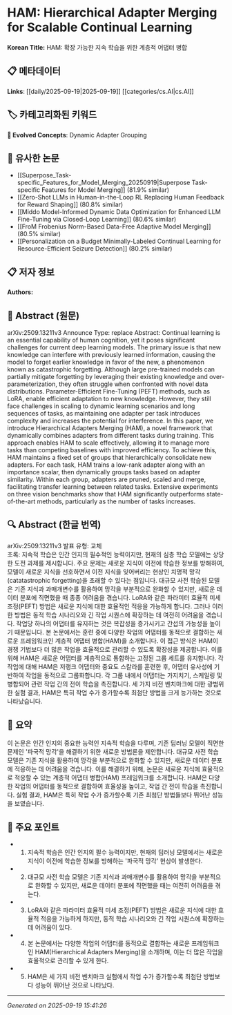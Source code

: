 
# HAM: Hierarchical Adapter Merging for Scalable Continual Learning

**Korean Title:** HAM: 확장 가능한 지속 학습을 위한 계층적 어댑터 병합

## 📋 메타데이터

**Links**: [[daily/2025-09-19|2025-09-19]] [[categories/cs.AI|cs.AI]]

## 🏷️ 카테고리화된 키워드
**🚀 Evolved Concepts**: Dynamic Adapter Grouping

## 🔗 유사한 논문
- [[Superpose_Task-specific_Features_for_Model_Merging_20250919|Superpose Task-specific Features for Model Merging]] (81.9% similar)
- [[Zero-Shot LLMs in Human-in-the-Loop RL Replacing Human Feedback for Reward Shaping]] (80.8% similar)
- [[Middo Model-Informed Dynamic Data Optimization for Enhanced LLM Fine-Tuning via Closed-Loop Learning]] (80.6% similar)
- [[FroM Frobenius Norm-Based Data-Free Adaptive Model Merging]] (80.5% similar)
- [[Personalization on a Budget Minimally-Labeled Continual Learning for Resource-Efficient Seizure Detection]] (80.2% similar)

## 📋 저자 정보

**Authors:** 

## 📄 Abstract (원문)

arXiv:2509.13211v3 Announce Type: replace 
Abstract: Continual learning is an essential capability of human cognition, yet it poses significant challenges for current deep learning models. The primary issue is that new knowledge can interfere with previously learned information, causing the model to forget earlier knowledge in favor of the new, a phenomenon known as catastrophic forgetting. Although large pre-trained models can partially mitigate forgetting by leveraging their existing knowledge and over-parameterization, they often struggle when confronted with novel data distributions. Parameter-Efficient Fine-Tuning (PEFT) methods, such as LoRA, enable efficient adaptation to new knowledge. However, they still face challenges in scaling to dynamic learning scenarios and long sequences of tasks, as maintaining one adapter per task introduces complexity and increases the potential for interference. In this paper, we introduce Hierarchical Adapters Merging (HAM), a novel framework that dynamically combines adapters from different tasks during training. This approach enables HAM to scale effectively, allowing it to manage more tasks than competing baselines with improved efficiency. To achieve this, HAM maintains a fixed set of groups that hierarchically consolidate new adapters. For each task, HAM trains a low-rank adapter along with an importance scalar, then dynamically groups tasks based on adapter similarity. Within each group, adapters are pruned, scaled and merge, facilitating transfer learning between related tasks. Extensive experiments on three vision benchmarks show that HAM significantly outperforms state-of-the-art methods, particularly as the number of tasks increases.

## 🔍 Abstract (한글 번역)

arXiv:2509.13211v3 발표 유형: 교체  
초록: 지속적 학습은 인간 인지의 필수적인 능력이지만, 현재의 심층 학습 모델에는 상당한 도전 과제를 제시합니다. 주요 문제는 새로운 지식이 이전에 학습한 정보를 방해하여, 모델이 새로운 지식을 선호하면서 이전 지식을 잊어버리는 현상인 치명적 망각(catatastrophic forgetting)을 초래할 수 있다는 점입니다. 대규모 사전 학습된 모델은 기존 지식과 과매개변수를 활용하여 망각을 부분적으로 완화할 수 있지만, 새로운 데이터 분포에 직면했을 때 종종 어려움을 겪습니다. LoRA와 같은 파라미터 효율적 미세 조정(PEFT) 방법은 새로운 지식에 대한 효율적인 적응을 가능하게 합니다. 그러나 이러한 방법은 동적 학습 시나리오와 긴 작업 시퀀스에 확장하는 데 여전히 어려움을 겪습니다. 작업당 하나의 어댑터를 유지하는 것은 복잡성을 증가시키고 간섭의 가능성을 높이기 때문입니다. 본 논문에서는 훈련 중에 다양한 작업의 어댑터를 동적으로 결합하는 새로운 프레임워크인 계층적 어댑터 병합(HAM)을 소개합니다. 이 접근 방식은 HAM이 경쟁 기법보다 더 많은 작업을 효율적으로 관리할 수 있도록 확장성을 제공합니다. 이를 위해 HAM은 새로운 어댑터를 계층적으로 통합하는 고정된 그룹 세트를 유지합니다. 각 작업에 대해 HAM은 저랭크 어댑터와 중요도 스칼라를 훈련한 후, 어댑터 유사성에 기반하여 작업을 동적으로 그룹화합니다. 각 그룹 내에서 어댑터는 가지치기, 스케일링 및 병합되어 관련 작업 간의 전이 학습을 촉진합니다. 세 가지 비전 벤치마크에 대한 광범위한 실험 결과, HAM은 특히 작업 수가 증가할수록 최첨단 방법을 크게 능가하는 것으로 나타났습니다.

## 📝 요약

이 논문은 인간 인지의 중요한 능력인 지속적 학습을 다루며, 기존 딥러닝 모델이 직면한 문제인 '파국적 망각'을 해결하기 위한 새로운 방법론을 제안합니다. 대규모 사전 학습 모델은 기존 지식을 활용하여 망각을 부분적으로 완화할 수 있지만, 새로운 데이터 분포에 적응하는 데 어려움을 겪습니다. 이를 해결하기 위해, 논문은 새로운 지식에 효율적으로 적응할 수 있는 계층적 어댑터 병합(HAM) 프레임워크를 소개합니다. HAM은 다양한 작업의 어댑터를 동적으로 결합하여 효율성을 높이고, 작업 간 전이 학습을 촉진합니다. 실험 결과, HAM은 특히 작업 수가 증가할수록 기존 최첨단 방법들보다 뛰어난 성능을 보였습니다.

## 🎯 주요 포인트

- 1. 지속적 학습은 인간 인지의 필수 능력이지만, 현재의 딥러닝 모델에서는 새로운 지식이 이전에 학습한 정보를 방해하는 '파국적 망각' 현상이 발생한다.

- 2. 대규모 사전 학습 모델은 기존 지식과 과매개변수를 활용하여 망각을 부분적으로 완화할 수 있지만, 새로운 데이터 분포에 직면했을 때는 여전히 어려움을 겪는다.

- 3. LoRA와 같은 파라미터 효율적 미세 조정(PEFT) 방법은 새로운 지식에 대한 효율적 적응을 가능하게 하지만, 동적 학습 시나리오와 긴 작업 시퀀스에 확장하는 데 어려움이 있다.

- 4. 본 논문에서는 다양한 작업의 어댑터를 동적으로 결합하는 새로운 프레임워크인 HAM(Hierarchical Adapters Merging)을 소개하며, 이는 더 많은 작업을 효율적으로 관리할 수 있게 한다.

- 5. HAM은 세 가지 비전 벤치마크 실험에서 작업 수가 증가할수록 최첨단 방법보다 성능이 뛰어난 것으로 나타났다.

---

*Generated on 2025-09-19 15:41:26*
